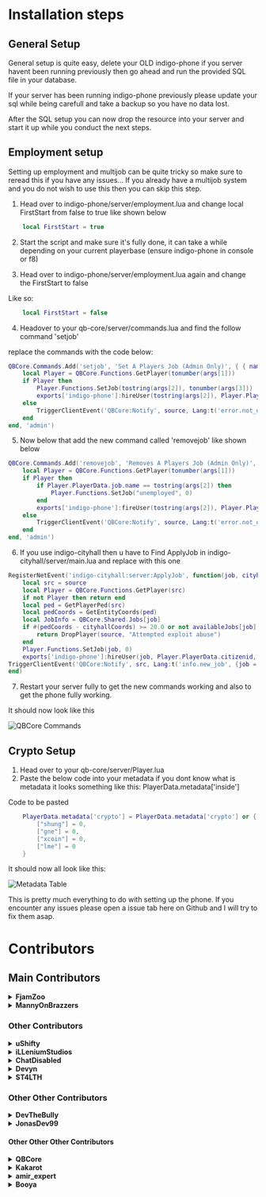 # Installation steps

## General Setup
General setup is quite easy, delete your OLD indigo-phone
if you server havent been running previously then go ahead and run the provided SQL file in your database.

If your server has been running indigo-phone previously please update your sql while being carefull and take a backup so you have no data lost.

After the SQL setup you can now drop the resource into your server and start it up while you conduct the next steps.

## Employment setup
Setting up employment and multijob can be quite tricky so make sure to reread this if you have any issues...
If you already have a multijob system and you do not wish to use this then you can skip this step.


1. Head over to indigo-phone/server/employment.lua and change local FirstStart from false to true like shown below

```lua
    local FirstStart = true
```

2. Start the script and make sure it's fully done, it can take a while depending on your current playerbase (ensure indigo-phone in console or f8)

3. Head over to indigo-phone/server/employment.lua again and change the FirstStart to false

Like so:
```lua
    local FirstStart = false
```

4. Headover to your qb-core/server/commands.lua and find the follow command 'setjob'

replace the commands with the code below:
```lua
QBCore.Commands.Add('setjob', 'Set A Players Job (Admin Only)', { { name = 'id', help = 'Player ID' }, { name = 'job', help = 'Job name' }, { name = 'grade', help = 'Grade' } }, true, function(source, args)
    local Player = QBCore.Functions.GetPlayer(tonumber(args[1]))
    if Player then
        Player.Functions.SetJob(tostring(args[2]), tonumber(args[3]))
        exports['indigo-phone']:hireUser(tostring(args[2]), Player.PlayerData.citizenid, tonumber(args[3]))
    else
        TriggerClientEvent('QBCore:Notify', source, Lang:t('error.not_online'), 'error')
    end
end, 'admin')
```

5. Now below that add the new command called 'removejob' like shown below

```lua
QBCore.Commands.Add('removejob', 'Removes A Players Job (Admin Only)', { { name = 'id', help = 'Player ID' }, { name = 'job', help = 'Job name' } }, true, function(source, args)
    local Player = QBCore.Functions.GetPlayer(tonumber(args[1]))
    if Player then
        if Player.PlayerData.job.name == tostring(args[2]) then
            Player.Functions.SetJob("unemployed", 0)
        end
        exports['indigo-phone']:fireUser(tostring(args[2]), Player.PlayerData.citizenid)
    else
        TriggerClientEvent('QBCore:Notify', source, Lang:t('error.not_online'), 'error')
    end
end, 'admin')
```

6. If you use indigo-cityhall then u have to Find ApplyJob in indigo-cityhall/server/main.lua and replace with this one

```lua
RegisterNetEvent('indigo-cityhall:server:ApplyJob', function(job, cityhallCoords)
    local src = source
    local Player = QBCore.Functions.GetPlayer(src)
    if not Player then return end
    local ped = GetPlayerPed(src)
    local pedCoords = GetEntityCoords(ped)
    local JobInfo = QBCore.Shared.Jobs[job]
    if #(pedCoords - cityhallCoords) >= 20.0 or not availableJobs[job] then
        return DropPlayer(source, "Attempted exploit abuse")
    end
    Player.Functions.SetJob(job, 0)
    exports['indigo-phone']:hireUser(job, Player.PlayerData.citizenid, 0)
TriggerClientEvent('QBCore:Notify', src, Lang:t('info.new_job', {job = JobInfo.label}))
end)
```

7. Restart your server fully to get the new commands working and also to get the phone fully working.


It should now look like this

![QBCore Commands](https://i.gyazo.com/beb2bd18c02088c184e5e381a9f4962a.png)


## Crypto Setup

1. Head over to your qb-core/server/Player.lua
2. Paste the below code into your metadata if you dont know what is metadata it looks something like this: PlayerData.metadata['inside']

Code to be pasted
```lua
    PlayerData.metadata['crypto'] = PlayerData.metadata['crypto'] or {
        ["shung"] = 0,
        ["gne"] = 0,
        ["xcoin"] = 0,
        ["lme"] = 0
    }
```

It should now all look like this:

![Metadata Table](https://i.gyazo.com/5422c6ebd1ede57ab523f2e1e07218c4.png)


This is pretty much everything to do with setting up the phone. If you encounter any issues please open a issue tab here on Github and I will try to fix them asap.


# Contributors

## Main Contributors
<details>
    <summary><b>FjamZoo</b></summary>
        <p>
            <a href="https://github.com/FjamZoo">
                <img alt="GitHub" src="https://logos-world.net/wp-content/uploads/2020/11/GitHub-Emblem.png"
                width="150" height="70">
            </a>
        </p>
        <p>
            <a href="https://discord.gg/AS2Y8TWejt">
                <img alt="GitHub" src="https://logos-download.com/wp-content/uploads/2021/01/Discord_Logo_full.png"
                width="150" height="55">
            </a>
        </p>
        <p>
            <a href="https://ko-fi.com/FjamZoo">
                <img alt="GitHub" src="https://uploads-ssl.webflow.com/5c14e387dab576fe667689cf/61e11149b3af2ee970bb8ead_Ko-fi_logo.png"
                width="150" height="55">
            </a>
        </p>
</details>

<details>
    <summary><b>MannyOnBrazzers</b></summary>
        <p>
            <a href="https://github.com/MannyOnBrazzers">
                <img alt="GitHub" src="https://logos-world.net/wp-content/uploads/2020/11/GitHub-Emblem.png"
                width="150" height="70">
            </a>
        </p>
        <p>
            <a href="https://discord.gg/puWUx5FsAv">
                <img alt="GitHub" src="https://logos-download.com/wp-content/uploads/2021/01/Discord_Logo_full.png"
                width="150" height="55">
            </a>
        </p>
        <p>
            <a href="https://ko-fi.com/mannyonbrazzers">
                <img alt="GitHub" src="https://uploads-ssl.webflow.com/5c14e387dab576fe667689cf/61e11149b3af2ee970bb8ead_Ko-fi_logo.png"
                width="150" height="55">
            </a>
        </p>
</details>

### Other Contributors

<details>
    <summary><b>uShifty</b></summary>
        <p>
            <a href="https://github.com/uShifty">
                <img alt="GitHub" src="https://logos-world.net/wp-content/uploads/2020/11/GitHub-Emblem.png"
                width="150" height="70">
            </a>
        </p>
        <p>
            <a href="https://discord.gg/AS2Y8TWejt">
                <img alt="GitHub" src="https://logos-download.com/wp-content/uploads/2021/01/Discord_Logo_full.png"
                width="150" height="55">
            </a>
        </p>
</details>

<details>
    <summary><b>iLLeniumStudios</b></summary>
        <p>
            <a href="https://github.com/iLLeniumStudios">
                <img alt="GitHub" src="https://logos-world.net/wp-content/uploads/2020/11/GitHub-Emblem.png"
                width="150" height="70">
            </a>
        </p>
        <p>
            <a href="https://discord.illenium.dev/">
                <img alt="GitHub" src="https://logos-download.com/wp-content/uploads/2021/01/Discord_Logo_full.png"
                width="150" height="55">
            </a>
        </p>
</details>

<details>
    <summary><b>ChatDisabled</b></summary>
        <p>
            <a href="https://github.com/ChatDisabled">
                <img alt="GitHub" src="https://logos-world.net/wp-content/uploads/2020/11/GitHub-Emblem.png"
                width="150" height="70">
            </a>
        </p>
</details>

<details>
    <summary><b>Devyn</b></summary>
        <p>Thanks to devyn for allowing us to use his original Group Backend code for the phone.</p>
        <p>
            <a href="https://github.com/darktrovx">
                <img alt="GitHub" src="https://logos-world.net/wp-content/uploads/2020/11/GitHub-Emblem.png"
                width="150" height="70">
            </a>
        </p>
</details>

<details>
    <summary><b>ST4LTH</b></summary>
        <p>
            <a href="https://github.com/ST4LTH">
                <img alt="GitHub" src="https://logos-world.net/wp-content/uploads/2020/11/GitHub-Emblem.png"
                width="150" height="70">
            </a>
        </p>
</details>

### Other Other Contributors

<details>
    <summary><b>DevTheBully</b></summary>
        <p>
            <a href="https://github.com/DevTheBully">
                <img alt="GitHub" src="https://logos-world.net/wp-content/uploads/2020/11/GitHub-Emblem.png"
                width="150" height="70">
            </a>
        </p>
</details>

<details>
    <summary><b>JonasDev99</b></summary>
        <p>
            <a href="https://github.com/JonasDev99">
                <img alt="GitHub" src="https://logos-world.net/wp-content/uploads/2020/11/GitHub-Emblem.png"
                width="150" height="70">
            </a>
        </p>
</details>


#### Other Other Other Contributors

<details>
    <summary><b>QBCore</b></summary>
        <p>Made the original phone ages ago and it was ok ish so shoutout to them IG</p>
</details>

<details>
    <summary><b>Kakarot</b></summary>
        <p>He cured my boredom over at twitch.tv/kakarotqb</p>
</details>

<details>
    <summary><b>amir_expert</b></summary>
        <p>Sold a $50 CSS and JS edit pretty poggers</p>
</details>

<details>
    <summary><b>Booya</b></summary>
        <p>Reuploaded a $50 CSS and JS edit even more poggers</p>
</details>

